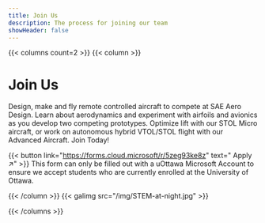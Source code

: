 ```yaml
---
title: Join Us
description: The process for joining our team
showHeader: false
---
```


{{< columns count=2 >}}
{{< column >}}
# Join Us

Design, make and fly remote controlled aircraft to compete at SAE Aero Design. Learn about aerodynamics and experiment with airfoils and avionics as you develop two competing prototypes. Optimize lift with our STOL Micro aircraft, or work on autonomous hybrid VTOL/STOL flight with our Advanced Aircraft. Join Today!
 
 {{< button link="https://forms.cloud.microsoft/r/5zeg93ke8z" text=" Apply ↗" >}} 
This form can only be filled out with a uOttawa Microsoft Account to ensure we accept students who are currently enrolled at the University of Ottawa.

{{< /column >}}
{{< galimg src="/img/STEM-at-night.jpg" >}}

{{< /columns >}}

